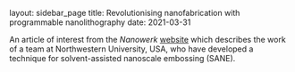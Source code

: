 layout: sidebar_page
title: Revolutionising nanofabrication with programmable nanolithography 
date: 2021-03-31

An article of interest from the *Nanowerk* [website](http://www.nanowerk.com/spotlight/spotid%3D17729.php) which describes the work of a team at Northwestern University, USA, who have developed a technique for solvent-assisted nanoscale embossing (SANE).  
  